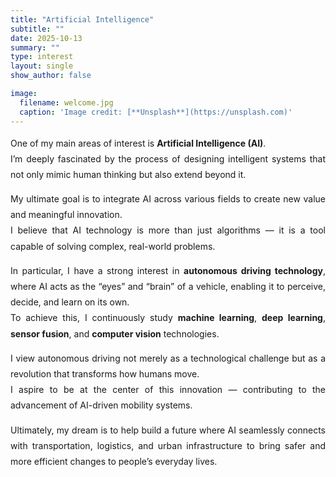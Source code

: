 ```yaml
---
title: "Artificial Intelligence"
subtitle: ""
date: 2025-10-13
summary: ""
type: interest
layout: single
show_author: false

image:
  filename: welcome.jpg
  caption: 'Image credit: [**Unsplash**](https://unsplash.com)'
---
```


<div style="text-align: justify; text-justify: inter-word; line-height: 1.8; word-break: keep-all; hyphens: auto;">

One of my main areas of interest is **Artificial Intelligence (AI)**.  
I’m deeply fascinated by the process of designing intelligent systems that not only mimic human thinking but also extend beyond it.

My ultimate goal is to integrate AI across various fields to create new value and meaningful innovation.  
I believe that AI technology is more than just algorithms — it is a tool capable of solving complex, real-world problems.

In particular, I have a strong interest in **autonomous driving technology**, where AI acts as the “eyes” and “brain” of a vehicle, enabling it to perceive, decide, and learn on its own.  
To achieve this, I continuously study **machine learning**, **deep learning**, **sensor fusion**, and **computer vision** technologies.

I view autonomous driving not merely as a technological challenge but as a revolution that transforms how humans move.  
I aspire to be at the center of this innovation — contributing to the advancement of AI-driven mobility systems.

Ultimately, my dream is to help build a future where AI seamlessly connects with transportation, logistics, and urban infrastructure to bring safer and more efficient changes to people’s everyday lives.

</div>
